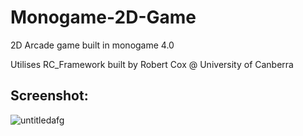 # Monogame-2D-Game

2D Arcade game built in monogame 4.0

Utilises RC_Framework built by Robert Cox @ University of Canberra

## Screenshot:
![untitledafg](https://user-images.githubusercontent.com/11038569/33526356-0008813e-d894-11e7-954b-d58bf4c78ef8.png)

